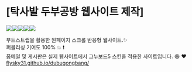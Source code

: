 <h1>[탁사발 두부공방 웹사이트 제작]</h1> 
<p style="display:flex;">
<img src="https://img.shields.io/badge/HTML5-E34F26?style=flat-square&logo=html5&logoColor=white"/> <img src="https://img.shields.io/badge/CSS3-1572B6?style=flat-square&logo=css3&logoColor=white"/> <img src="https://img.shields.io/badge/Sass-CC6699?style=flat-square&logo=Sass&logoColor=white"/> <img src="https://img.shields.io/badge/JavaScript-F7DF1E?style=flat-square&logo=javascript&logoColor=black"/> <img src="https://img.shields.io/badge/jQuery-0769AD?style=flat-square&logo=jQuery&logoColor=white"/> <img href="https://img.shields.io/badge/Bootstrap-563D7C?style=for-the-badge&logo=bootstrap&logoColor=white" />
</p>

부트스트랩을 활용한 원페이지 스크롤 반응형 웹사이트.:sparkles: <br>
퍼블리싱 기여도 100%  :boom:  :exclamation: <br>
폼메일 및 게시판은 실제 웹사이트에서 그누보드5 스킨을 적용한 사이트입니다. :laughing: :heart: <br>
<a title="https://flysky31.github.io/dubugongbang" role="link" target="_blank" rel="noopener noreferrer nofollow" class="text-bold" href="https://flysky31.github.io/dubugongbang/">flysky31.github.io/dubugongbang/</a>

